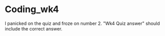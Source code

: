 # Coding_wk4

I panicked on the quiz and froze on number 2.  "Wk4 Quiz answer" should include the correct answer.
